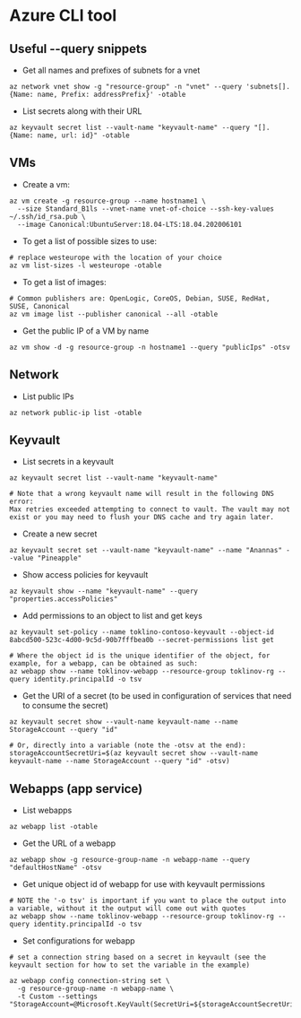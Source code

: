 # Azure CLI tool

## Useful --query snippets

* Get all names and prefixes of subnets for a vnet

```
az network vnet show -g "resource-group" -n "vnet" --query 'subnets[].{Name: name, Prefix: addressPrefix}' -otable
```

* List secrets along with their URL

```
az keyvault secret list --vault-name "keyvault-name" --query "[].{Name: name, url: id}" -otable
```

## VMs

* Create a vm:

```
az vm create -g resource-group --name hostname1 \
  --size Standard_B1ls --vnet-name vnet-of-choice --ssh-key-values ~/.ssh/id_rsa.pub \
  --image Canonical:UbuntuServer:18.04-LTS:18.04.202006101
```

* To get a list of possible sizes to use:

```
# replace westeurope with the location of your choice
az vm list-sizes -l westeurope -otable
```

* To get a list of images:

```
# Common publishers are: OpenLogic, CoreOS, Debian, SUSE, RedHat, SUSE, Canonical
az vm image list --publisher canonical --all -otable
```

* Get the public IP of a VM by name

```
az vm show -d -g resource-group -n hostname1 --query "publicIps" -otsv
```

## Network

* List public IPs

```
az network public-ip list -otable
```

## Keyvault

* List secrets in a keyvault

```
az keyvault secret list --vault-name "keyvault-name"

# Note that a wrong keyvault name will result in the following DNS error:
Max retries exceeded attempting to connect to vault. The vault may not exist or you may need to flush your DNS cache and try again later.
```

* Create a new secret

```
az keyvault secret set --vault-name "keyvault-name" --name "Anannas" --value "Pineapple"
```

* Show access policies for keyvault

```
az keyvault show --name "keyvault-name" --query "properties.accessPolicies"
```

* Add permissions to an object to list and get keys

```
az keyvault set-policy --name toklino-contoso-keyvault --object-id 8abcd500-523c-4d00-9c5d-90b7fffbea0b --secret-permissions list get

# Where the object id is the unique identifier of the object, for example, for a webapp, can be obtained as such:
az webapp show --name toklinov-webapp --resource-group toklinov-rg --query identity.principalId -o tsv
```

* Get the URI of a secret (to be used in configuration of services that need to consume the secret)

```
az keyvault secret show --vault-name keyvault-name --name StorageAccount --query "id"

# Or, directly into a variable (note the -otsv at the end):
storageAccountSecretUri=$(az keyvault secret show --vault-name keyvault-name --name StorageAccount --query "id" -otsv)
```

## Webapps (app service)


* List webapps

```
az webapp list -otable
```

* Get the URL of a webapp

```
az webapp show -g resource-group-name -n webapp-name --query "defaultHostName" -otsv
```

* Get unique object id of webapp for use with keyvault permissions

```
# NOTE the '-o tsv' is important if you want to place the output into a variable, without it the output will come out with quotes
az webapp show --name toklinov-webapp --resource-group toklinov-rg --query identity.principalId -o tsv
```

* Set configurations for webapp

```
# set a connection string based on a secret in keyvault (see the keyvault section for how to set the variable in the example)

az webapp config connection-string set \
  -g resource-group-name -n webapp-name \
  -t Custom --settings "StorageAccount=@Microsoft.KeyVault(SecretUri=${storageAccountSecretUri})"
```
